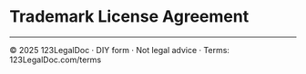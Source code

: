 # Trademark License Agreement

---

© 2025 123LegalDoc · DIY form · Not legal advice · Terms: 123LegalDoc.com/terms
